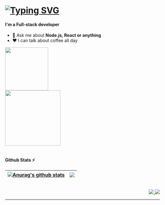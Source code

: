 <h1>
   <a href="https://github.com/safiurrehman96"><img src="https://readme-typing-svg.herokuapp.com?font=Fira+Code&weight=600&size=42&duration=1&pause=1000&color=4493F8&repeat=false&width=435&height=90&lines=Hi%2C+I'm+Safi" alt="Typing SVG" /></a>
</h1>

#### I'm a Full-stack developer
- 💬 Ask me about **Node.js, React or anything**
- ❤️ I can talk about coffee all day

<div>
  <img width="140" src="https://skillicons.dev/icons?i=ts,nodejs,react,nextjs,mongodb,postgres,prisma" />
    <br>
  <img width="180" src="https://skillicons.dev/icons?i=html,css,sass,tailwind,js,redux,git,postman,figma" />
</div>

<br>

#### Github Stats ⚡️

| <a href="https://github.com/safiurrehman96"><img align="center" src="https://github-readme-stats-nine-chi-32.vercel.app/api?username=safiurrehman96&theme=transparent&count_private=true&show_icons=true&hide_border=true&rank_icon=github&locale=en" alt="Anurag's github stats" /></a> | <a href="https://github.com/safiurrehman96"><img align="center" src="https://github-readme-stats-nine-chi-32.vercel.app/api/top-langs?username=safiurrehman96&theme=transparent&hide=css&hide_border=true&layout=compact&langs_count=5&border_radius=0&show_icons=true&locale=en" /></a> |
| ------------- | ------------- |

<br>

<!-- | <a><img width="140" src="https://skillicons.dev/icons?i=ts,nodejs,react,nextjs,mongodb,postgres,prisma" /><br><img width="180" src="https://skillicons.dev/icons?i=html,css,sass,tailwind,js,redux,git,postman,figma" /></a> | <a> </a> |
| ------- | ------- | -->

<div align="right">
  <a href="safiurrehman0@gmail.com">
    <img src="https://img.shields.io/badge/Gmail-333333?style=for-the-badge&logo=gmail&logoColor=red" />
  </a>
  <a href="https://linkedin.com/in/safiurrehman96" target="_blank">
    <img src="https://img.shields.io/badge/LinkedIn-0077B5?style=for-the-badge&logo=linkedin&logoColor=white" target="_blank" />
  </a>
</div>

<hr>